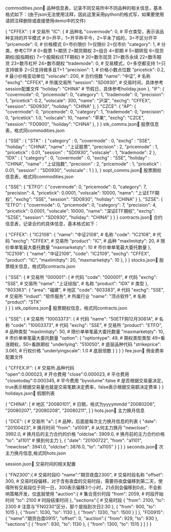 commodities.json
品种信息表，记录不同交易所中不同品种的相关信息，基本格式如下：(由于json无法使用注释，因此这里采用python的格式写，如果要使用请把注释删除或直接使用demo中的文件)

{
    "CFFEX": {  # 交易所
        "IC": {  # 品种名
            "covermode": 0,  # 平仓类型，表示该品种支持的开平模式
                             # 0=开平，1=开平昨平今，2=平未了结的，3=不区分开平
            "pricemode": 0,  # 价格模式 0=市价限价 1=仅限价 2=仅市价
            "category": 1,  # 分类，参考CTP
                            # 0=股票 1=期货 2=期货期权 3=组合 4=即期
                            # 5=期转现 6=现货期权(股指期权) 7=个股期权(ETF期权)
                            # 20=数币现货 21=数币永续 22=数币期货 23=数币杠杆 24=数币期权
            "trademode": 0,  # 交易模式，0=多空都支持 1=只支持做多 2=只支持做多且T+1
            "precision": 1,  # 价格小数点位数
            "pricetick": 0.2,  # 最小价格变动单位
            "volscale": 200,  # 合约倍数
            "name": "中证",  # 名称
            "exchg": "CFFEX",  # 所属交易所
            "session": "SD0930",  # 交易时间，具体参考session配置文件
            "holiday": "CHINA"  # 节假日，具体参考holiday.json
        },
        "IF": {
            "covermode": 0,
            "pricemode": 0,
            "category": 1,
            "trademode": 0,
            "precision": 1,
            "pricetick": 0.2,
            "volscale": 300,
            "name": "沪深",
            "exchg": "CFFEX",
            "session": "SD0930",
            "holiday": "CHINA"
        },
    }
    "CZCE": {
        "AP": {
            "covermode": 0,
            "pricemode": 0,
            "category": 1,
            "trademode": 0,
            "precision": 0,
            "pricetick": 1.0,
            "volscale": 10,
            "name": "苹果",
            "exchg": "CZCE",
            "session": "FD0900",
            "holiday": "CHINA"
        },
    }
}
stk_comms.json
股票信息表，格式同commodities.json

{
    "SSE" : {
        "STK" : {
            "category" : 0,
            "covermode" : 0,
            "exchg" : "SSE",
            "holiday" : "CHINA",
            "name" : "上证股票",
            "precision" : 2,
            "pricemode" : 1,
            "pricetick" : 0.01,
            "session" : "SD0930",
            "volscale" : 1,
            "trademode": 2
        },
        "IDX" : {
            "category" : 0,
            "covermode" : 0,
            "exchg" : "SSE",
            "holiday" : "CHINA",
            "name" : "上证指数",
            "precision" : 2,
            "pricemode" : 1,
            "pricetick" : 0.01,
            "session" : "SD0930",
            "volscale" : 1
        }
    },
}
sopt_comms.json
股票期权信息表，格式同commodities.json

{
    "SSE": {
        "ETFO": {
            "covermode": 0,
            "pricemode": 0,
            "category": 7,
            "precision": 4,
            "pricetick": 0.0001,
            "volscale": 10000,
            "name": "上证ETF期权",
            "exchg": "SSE",
            "session": "SD0930",
            "holiday": "CHINA"
        }
    },
    "SZSE": {
        "ETFO": {
            "covermode": 0,
            "pricemode": 0,
            "category": 7,
            "precision": 4,
            "pricetick": 0.0001,
            "volscale": 10000,
            "name": "深证ETF期权",
            "exchg": "SZSE",
            "session": "SD0930",
            "holiday": "CHINA"
        }
    }
}
contracts.json
合约信息表，记录合约的具体信息，基本格式如下：

{
    "CFFEX": {
        "IC2108": {
            "name": "中证2108",     # 名称
            "code": "IC2108",       # 代码
            "exchg": "CFFEX",       # 交易所
            "product": "IC",        # 品种
            "maxlimitqty": 20,      # 限价单单笔最大委托数量
            "maxmarketqty": 10      # 市价单单笔最大委托数量
        },
        "IC2109": {
            "name": "中证2109",
            "code": "IC2109",
            "exchg": "CFFEX",
            "product": "IC",
            "maxlimitqty": 20,
            "maxmarketqty": 10
        },
    }
}
stocks.json
股票相关信息，格式同contracts.json

{
    "SSE": {                            # 交易所
        "000001": {                     # 代码
            "code": "000001",           # 代码
            "exchg": "SSE",             # 交易所
            "name": "上证综指",          # 名称
            "product": "IDX"            # 类型
        },
        "603383": {
            "area": "福建",             # 地区
            "code": "603383",           # 代码
            "exchg": "SSE",             # 交易所
            "indust": "软件服务",        # 所属行业
            "name": "顶点软件",          # 名称
            "product": "STK"             
        }
    }
}
stk_options.json
股票期权信息，格式同contracts.json

{
    "SSE": {                            # 交易所
        "10003373": {                   # 代码
            "name": "50ETF购12月3061A", # 名称
            "code": "10003373",         # 代码
            "exchg": "SSE",             # 交易所
            "product": "ETFO",          # 品种类型
            "maxlimitqty": 50,          # 限价单单笔最大委托数量
            "maxmarketqty": 10,         # 市价单单笔最大委托数量
            "option": {
                "optiontype": 49,       # 期权类型类型 49=看涨期权，50=看跌期权
                "underlying": "510050", # 底层品种代码
                "strikeprice": 3.061,   # 行权价格
                "underlyingscale": 1.0  # 底层倍数
            }
        }
    }
}
fee.json
佣金费率配置文件

{
    "CFFEX.IF": {                   # 交易所.品种代码      
        "open":0.000023,            # 开仓费用
        "close":0.000023,           # 平仓费用
        "closetoday":0.000345,      # 平今费用
        "byvolume":false            # 是否根据交易量决定，true表示根据交易量也就是交易笔数决定费率，false表示根据交易额决定费率
    }
}
holidays.json
假期列表

{
    "CHINA": [                      # 地区
        "20080101",                 # 日期，格式为yyyymmdd
        "20080206",
        "20080207",
        "20080208",
        "20080211",
    ]
}
hots.json
主力换月信息

{
 "DCE": {                           # 交易所
    "a": [                          # 品种，后面是每次主力换月信息的列表
            {
                "date": "20100423", # 换月时间
                "from": "a1009",    # 从何主力换月
                "newclose": 3992.0, # 换月后的主力合约的价格
                "oldclse": 3909.0,  # 换月前的主力合约价格
                "to": "a1101"       # 换到何主力
            },
            {
                "date": "20100722",
                "from": "a1101",
                "newclose": 3941.0,
                "oldclse": 3876.0,
                "to": "a1105"
            }
    ]
    }
}
seconds.json
次主力换月信息,格式同hots.json

session.json
交易时间的相关配置

{
    "FN2300":{                      # 交易时段ID
        "name":"期货夜盘2300",       # 交易时段名称 
        "offset": 300,              # 交易时段偏移，对于含有夜盘的交易时段，需要将夜盘偏移到第二天，使得所有交易段位于同一日，300表示偏移3个小时，21点则会偏移到0点，不会影响策略开发，仅底层使用
        "auction":{                 # 集合竞价时段
            "from": 2059,           # 时段开始时间
            "to": 2100              # 时段结束时间
        },
        "sections":[                # 交易时段
            {
                "from": 2100,
                "to": 2300  # 注意与"FN0230"区分，那个是指到次日2:30
            },
            {
                "from": 900,
                "to": 1015
            },
            {
                "from": 1030,
                "to": 1130
            },
            {
                "from": 1330,
                "to": 1500
            }
        ]
    },
    "FD0915":{
        "name":"期货白盘0915",
        "offset": 0,
        "auction":{
            "from": 929,
            "to": 930
        },
        "sections":[
            {
                "from": 930,
                "to": 1130
            },
            {
                "from": 1300,
                "to": 1515
            }
        ]
    }
}
